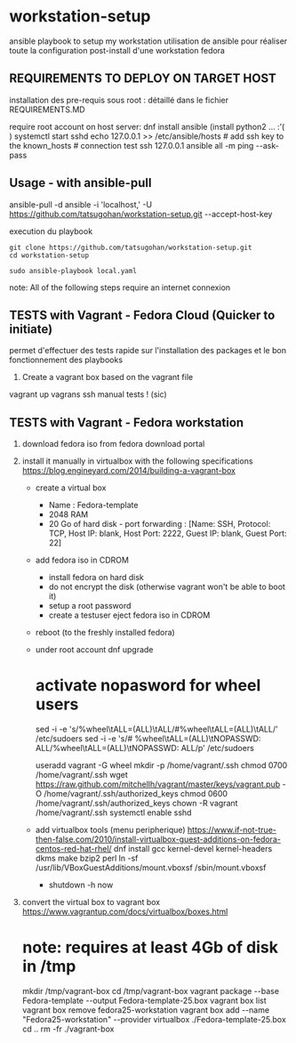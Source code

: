 # workstation-setup
ansible playbook to setup my workstation
utilisation de ansible pour réaliser toute la configuration post-install d'une workstation fedora


## REQUIREMENTS TO DEPLOY ON TARGET HOST	
installation des pre-requis sous root : détaillé dans le fichier REQUIREMENTS.MD

require root account on host server:
	dnf install ansible  (install python2 … :’(   )
	systemctl start sshd 
	echo 127.0.0.1 >> /etc/ansible/hosts
	# add ssh key to the known_hosts
	# connection test
	ssh 127.0.0.1 
	ansible all -m ping --ask-pass

## Usage - with ansible-pull

ansible-pull -d ansible -i 'localhost,' -U https://github.com/tatsugohan/workstation-setup.git --accept-host-key

execution du playbook
```
git clone https://github.com/tatsugohan/workstation-setup.git
cd workstation-setup

sudo ansible-playbook local.yaml
```

note: All of the following  steps require an internet connexion 
## TESTS with Vagrant - Fedora Cloud (Quicker to initiate)
permet d'effectuer des tests rapide sur l'installation des packages et le bon fonctionnement des playbooks
 
1. Create a vagrant box based on the vagrant file

vagrant up
vagrans ssh 
manual tests ! (sic)

## TESTS with Vagrant - Fedora workstation
1. download fedora iso from fedora download portal
2. install it manually in virtualbox with the following specifications 
	https://blog.engineyard.com/2014/building-a-vagrant-box
	- create a virtual box
		- Name : Fedora-template
		- 2048 RAM 
		- 20 Go of hard disk
                - port forwarding : [Name: SSH, Protocol: TCP, Host IP: blank, Host Port: 2222, Guest IP: blank, Guest Port: 22] 
	- add fedora iso in CDROM
		- install fedora on hard disk
		- do not encrypt the disk (otherwise vagrant won't be able to boot it)
		- setup a root password
		- create a testuser
	  eject fedora iso in CDROM
	- reboot (to the freshly installed fedora)
	- under root account 
		dnf upgrade
		# activate nopasword for wheel users
	 	sed -i -e 's/%wheel\tALL=(ALL)\tALL/#%wheel\tALL=(ALL)\tALL/' /etc/sudoers 
                sed -i -e 's/# %wheel\tALL=(ALL)\tNOPASSWD: ALL/%wheel\tALL=(ALL)\tNOPASSWD: ALL/p' /etc/sudoers 

		useradd vagrant -G wheel
		mkdir -p /home/vagrant/.ssh
		chmod 0700 /home/vagrant/.ssh
		wget https://raw.github.com/mitchellh/vagrant/master/keys/vagrant.pub -O /home/vagrant/.ssh/authorized_keys
 		chmod 0600 /home/vagrant/.ssh/authorized_keys
		chown -R vagrant /home/vagrant/.ssh
		systemctl enable sshd		

	- add virtualbox tools (menu peripherique) 
		https://www.if-not-true-then-false.com/2010/install-virtualbox-guest-additions-on-fedora-centos-red-hat-rhel/
		dnf install gcc kernel-devel kernel-headers dkms make bzip2 perl
		ln -sf /usr/lib/VBoxGuestAdditions/mount.vboxsf /sbin/mount.vboxsf
		
        - shutdown -h now

3. convert the virtual box to vagrant box 
        https://www.vagrantup.com/docs/virtualbox/boxes.html
	# note:  requires at least 4Gb of disk in /tmp	
	mkdir /tmp/vagrant-box
	cd /tmp/vagrant-box
	vagrant package --base Fedora-template --output Fedora-template-25.box
	vagrant box list
	vagrant box remove fedora25-workstation
        vagrant box add --name "Fedora25-workstation" --provider virtualbox ./Fedora-template-25.box
	cd ..
	rm -fr ./vagrant-box
